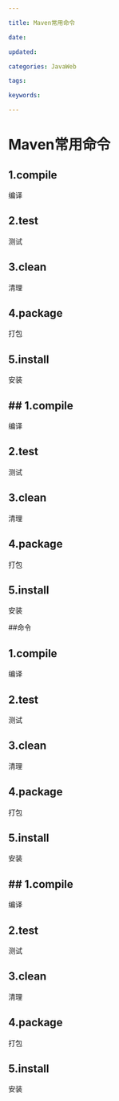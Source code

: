 ```yaml
---

title: Maven常用命令

date: 

updated: 

categories: JavaWeb

tags: 

keywords: 

---
```

# Maven常用命令

## 1.compile

编译

## 2.test

测试

## 3.clean

清理

## 4.package

打包

## 5.install

安装

## ## 1.compile

编译

## 2.test

测试

## 3.clean

清理

## 4.package

打包

## 5.install

安装

##命令

## 1.compile

编译

## 2.test

测试

## 3.clean

清理

## 4.package

打包

## 5.install

安装

## ## 1.compile

编译

## 2.test

测试

## 3.clean

清理

## 4.package

打包

## 5.install

安装

##